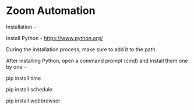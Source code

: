 # Zoom Automation


Installation -

Install Python - https://www.python.org/

During the installation process, make sure to add it to the path.

After installing Python, open a command prompt (cmd) and install them one by one -

pip install time

pip install schedule

pip install webbrowser
